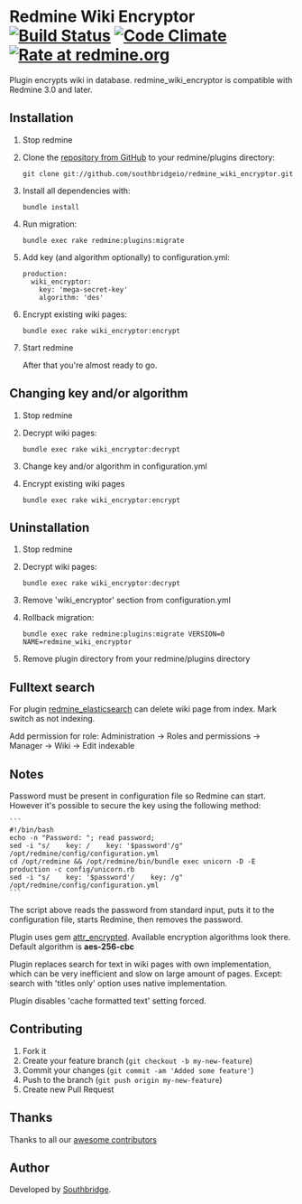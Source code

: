 # Redmine Wiki Encryptor [![Build Status](https://travis-ci.org/southbridgeio/redmine_wiki_encryptor.svg?branch=master)](https://travis-ci.org/southbridgeio/redmine_wiki_encryptor) [![Code Climate](https://codeclimate.com/github/southbridgeio/redmine_wiki_encryptor/badges/gpa.svg)](https://codeclimate.com/github/southbridgeio/redmine_wiki_encryptor) [![Rate at redmine.org](http://img.shields.io/badge/rate%20at-redmine.org-blue.svg?style=flat)](http://www.redmine.org/plugins/redmine_wiki_encryptor)

Plugin encrypts wiki in database. redmine_wiki_encryptor is compatible with Redmine 3.0 and later.

## Installation

1. Stop redmine

2. Clone the [repository from GitHub](https://github.com/southbridgeio/redmine_wiki_encryptor) to your redmine/plugins directory:

    ```
    git clone git://github.com/southbridgeio/redmine_wiki_encryptor.git
    ```

3. Install all dependencies with:

    ```
    bundle install
    ```

4. Run migration:

    ```
    bundle exec rake redmine:plugins:migrate
    ```

5. Add key (and algorithm optionally) to configuration.yml:

    ```
    production:
      wiki_encryptor:
        key: 'mega-secret-key'
        algorithm: 'des'
    ```

6. Encrypt existing wiki pages:

    ```
    bundle exec rake wiki_encryptor:encrypt
    ```

7. Start redmine

    After that you're almost ready to go.

## Changing key and/or algorithm

1. Stop redmine

2. Decrypt wiki pages:

    ```
    bundle exec rake wiki_encryptor:decrypt
    ```

3. Change key and/or algorithm in configuration.yml

4. Encrypt existing wiki pages

    ```
    bundle exec rake wiki_encryptor:encrypt
    ```

## Uninstallation

1. Stop redmine

2. Decrypt wiki pages:

    ```
    bundle exec rake wiki_encryptor:decrypt
    ```

3. Remove 'wiki_encryptor' section from configuration.yml

4. Rollback migration:

    ```
    bundle exec rake redmine:plugins:migrate VERSION=0 NAME=redmine_wiki_encryptor
    ```

5. Remove plugin directory from your redmine/plugins directory

## Fulltext search

For plugin [redmine_elasticsearch](https://github.com/southbridgeio/redmine_elasticsearch) can delete wiki page from index. Mark switch as not indexing.

Add permission for role: Administration -> Roles and permissions ->  Manager -> Wiki -> Edit indexable

## Notes

Password must be present in configuration file so Redmine can start. However it's possible to secure the key using the following method:

    ```
    #!/bin/bash
    echo -n "Password: "; read password;
    sed -i "s/    key: /    key: '$password'/g" /opt/redmine/config/configuration.yml
    cd /opt/redmine && /opt/redmine/bin/bundle exec unicorn -D -E production -c config/unicorn.rb
    sed -i "s/    key: '$password'/    key: /g" /opt/redmine/config/configuration.yml
    ```

The script above reads the password from standard input, puts it to the configuration file, starts Redmine, then removes the password.

Plugin uses gem [attr_encrypted](https://github.com/shuber/attr_encrypted). Available encryption algorithms look there.
Default algorithm is **aes-256-cbc**

Plugin replaces search for text in wiki pages with own implementation, which can be very inefficient and slow on large amount of pages.
Except: search with 'titles only' option uses native implementation.

Plugin disables 'cache formatted text' setting forced.

## Contributing

1. Fork it
2. Create your feature branch (`git checkout -b my-new-feature`)
3. Commit your changes (`git commit -am 'Added some feature'`)
4. Push to the branch (`git push origin my-new-feature`)
5. Create new Pull Request

## Thanks

Thanks to all our [awesome
contributors](https://github.com/southbridgeio/redmine_wiki_encryptor/graphs/contributors)

## Author

Developed by [Southbridge](https://southbridge.io).

